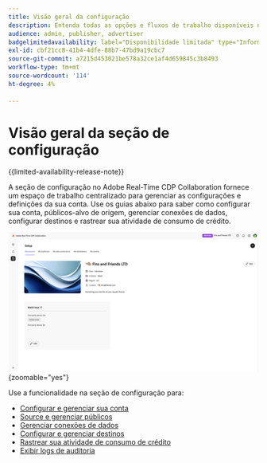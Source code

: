 ```yaml
---
title: Visão geral da configuração
description: Entenda todas as opções e fluxos de trabalho disponíveis na seção de configuração do Adobe Real-Time CDP Collaboration
audience: admin, publisher, advertiser
badgelimitedavailability: label="Disponibilidade limitada" type="Informative" url="https://helpx.adobe.com/legal/product-descriptions/real-time-customer-data-platform-collaboration.html newtab=true"
exl-id: cbf21cc8-41b4-4dfe-88b7-47bd9a19cbc7
source-git-commit: a7215d453021be578a32ce1af4d659845c3b8493
workflow-type: tm+mt
source-wordcount: '114'
ht-degree: 4%

---
```


# Visão geral da seção de configuração

{{limited-availability-release-note}}

A seção de configuração no Adobe Real-Time CDP Collaboration fornece um espaço de trabalho centralizado para gerenciar as configurações e definições da sua conta. Use os guias abaixo para saber como configurar sua conta, públicos-alvo de origem, gerenciar conexões de dados, configurar destinos e rastrear sua atividade de consumo de crédito.

![Um espaço de trabalho de configuração de conta, fornecendo uma visão geral de suas configurações atuais.](/help/assets/setup/set-up-overview.png){zoomable="yes"}

Use a funcionalidade na seção de configuração para:

* [Configurar e gerenciar sua conta](/help/guide/setup/onboard-account.md)
* [Source e gerenciar públicos](/help/guide/setup/onboard-audiences.md)
* [Gerenciar conexões de dados](/help/guide/setup/manage-data-connection.md)
* [Configurar e gerenciar destinos](/help/guide/setup/manage-destinations.md)
* [Rastrear sua atividade de consumo de crédito](/help/guide/setup/my-activity.md)
* [Exibir logs de auditoria](/help/guide/setup/audit-logs.md)
